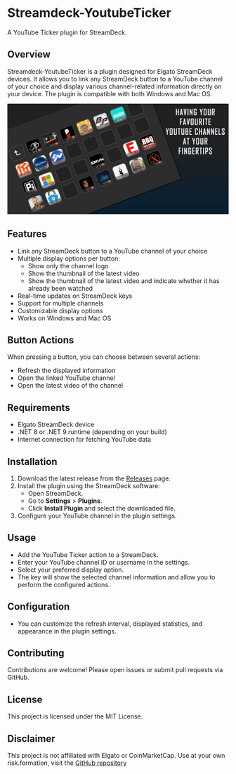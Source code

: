 # Streamdeck-YoutubeTicker

A YouTube Ticker plugin for StreamDeck.

## Overview

Streamdeck-YoutubeTicker is a plugin designed for Elgato StreamDeck devices. It allows you to link any StreamDeck button to a YouTube channel of your choice and display various channel-related information directly on your device. The plugin is compatible with both Windows and Mac OS.

![Preview](Assets/1-preview.png)

## Features

- Link any StreamDeck button to a YouTube channel of your choice
- Multiple display options per button:
  - Show only the channel logo
  - Show the thumbnail of the latest video
  - Show the thumbnail of the latest video and indicate whether it has already been watched
- Real-time updates on StreamDeck keys
- Support for multiple channels
- Customizable display options
- Works on Windows and Mac OS

## Button Actions

When pressing a button, you can choose between several actions:
- Refresh the displayed information
- Open the linked YouTube channel
- Open the latest video of the channel

## Requirements

- Elgato StreamDeck device
- .NET 8 or .NET 9 runtime (depending on your build)
- Internet connection for fetching YouTube data

## Installation

1. Download the latest release from the [Releases](https://github.com/yourusername/Streamdeck-YoutubeTicker/releases) page.
2. Install the plugin using the StreamDeck software:
   - Open StreamDeck.
   - Go to __Settings__ > __Plugins__.
   - Click __Install Plugin__ and select the downloaded file.
3. Configure your YouTube channel in the plugin settings.

## Usage

- Add the YouTube Ticker action to a StreamDeck.
- Enter your YouTube channel ID or username in the settings.
- Select your preferred display option.
- The key will show the selected channel information and allow you to perform the configured actions.

## Configuration

- You can customize the refresh interval, displayed statistics, and appearance in the plugin settings.

## Contributing

Contributions are welcome! Please open issues or submit pull requests via GitHub.

## License

This project is licensed under the MIT License.

## Disclaimer

This project is not affiliated with Elgato or CoinMarketCap. Use at your own risk.formation, visit the [GitHub repository](https://github.com/yourusername/Streamdeck-YoutubeTicker)